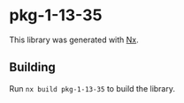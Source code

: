 # pkg-1-13-35

This library was generated with [Nx](https://nx.dev).

## Building

Run `nx build pkg-1-13-35` to build the library.
